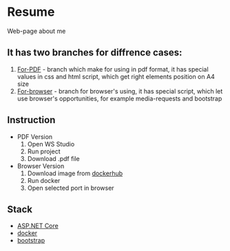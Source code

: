 # Resume
Web-page about me
## It has two branches for diffrence cases:
1. [For-PDF](https://github.com/zemlianin/Resume/tree/For_PDF) - branch which make for using in pdf format, it has special
values in css and html script, which get right elements position on A4 size
2. [For-browser](https://github.com/zemlianin/Resume/tree/for_browser) - branch for browser's using, it has special script, which let use browser's opportunities, for example media-requests and bootstrap 
## Instruction
* PDF Version 
  1. Open WS Studio
  2. Run project
  3. Download .pdf file 
* Browser Version
  1. Download image from [dockerhub](https://hub.docker.com/r/zemlianin334/resume_csh)
  2. Run docker
  3. Open selected port in browser
 ## Stack
 * [ASP.NET Core](https://learn.microsoft.com/en-us/aspnet/core/introduction-to-aspnet-core?view=aspnetcore-6.0)
 * [docker](https://www.docker.com/)
 * [bootstrap](https://getbootstrap.com/)
